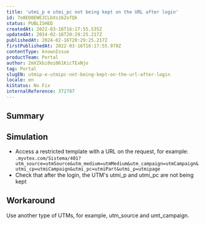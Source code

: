 ```yaml
---
title: 'utmi_p e utmi_pc not being kept on the URL after login'
id: 7e8EO8EWEJCLbXs16ZofQk
status: PUBLISHED
createdAt: 2022-03-16T16:17:55.535Z
updatedAt: 2024-02-16T20:29:25.217Z
publishedAt: 2024-02-16T20:29:25.217Z
firstPublishedAt: 2022-03-16T16:17:55.979Z
contentType: knownIssue
productTeam: Portal
author: 2mXZkbi0oi061KicTExNjo
tag: Portal
slugEN: utmip-e-utmipc-not-being-kept-on-the-url-after-login
locale: en
kiStatus: No Fix
internalReference: 372787
---
```


## Summary



## Simulation


- Access a restricted template with a URL on the request, for example: `.myvtex.com/Sistema/401?utm_source=utmSource&utm_medium=utmMedium&utm_campaign=utmCampaign&utmi_cp=utmiCampaign&utmi_pc=utmiPart&utmi_p=utmipage`
- Check that after the login, the UTM's utmi_p and utmi_pc are not being kept



## Workaround


Use another type of UTMs, for example, utm_source and umt_campaign.

